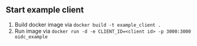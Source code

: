 ## Start example client
1. Build docker image via `docker build -t example_client .`
2. Run image via `docker run -d -e CLIENT_ID=<client id> -p 3000:3000 oidc_example`
